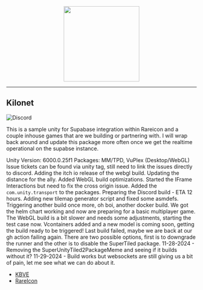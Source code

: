 <center>
<a alt="KBVE Logo" href="https://kbve.com/" target="_blank" rel="noreferrer"><img src="https://raw.githubusercontent.com/KBVE/kbve.com/main/public/assets/img/letter_logo.png" width="200"></a>
</center>

---

## Kilonet

![Discord](https://img.shields.io/discord/342732838598082562?logo=discord)


This is a sample unity for Supabase integration within Rareicon and a couple inhouse games that are we building or partnering with.
I will wrap back around and update this package more often once we get the realtime operational on the supabse instance.

Unity Version: 6000.0.25f1
Packages: MM/TPD, VuPlex (Desktop/WebGL)
Issue tickets can be found via unity tag, still need to link the issues directly to discord.
Adding the itch io release of the webgl build.
Updating the distance for the ally.
Added WebGL build optimizations.
Started the IFrame Interactions but need to fix the cross origin issue.
Added the `com.unity.transport` to the packages.
Preparing the Discord build - ETA 12 hours.
Adding new tilemap generator script and fixed some asmdefs.
Triggering another build once more, oh boi, another docker build.
We got the helm chart working and now are preparing for a basic multiplayer game.
The WebGL build is a bit slower and needs some adjustments, starting the test case now.
Vcontainers added and a new model is coming soon, getting the build ready to be triggered!
Last build failed, maybe we are back at our gh action failing again. There are two possible options, first is to downgrade the runner and the other is to disable the SuperTiled package.
11-28-2024 - Removing the SuperUnityTiled2PackageMeme and seeing if it builds without it?
11-29-2024 - Build works but websockets are still giving us a bit of pain, let me see what we can do about it.

- [KBVE](https://kbve.com/)
- [RareIcon](https://rareicon.com/)